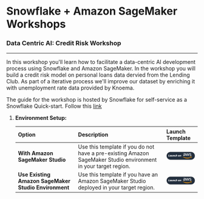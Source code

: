 # Snowflake + Amazon SageMaker Workshops

### Data Centric AI: Credit Risk Workshop
----

In this workshop you'll learn how to facilitate a data-centric AI development process using Snowflake and Amazon SageMaker. In the workshop you will build a credit risk model on personal loans data dervied from the Lending Club. As part of a iterative process we'll improve our dataset by enriching it with unemployment rate data provided by Knoema.

The guide for the workshop is hosted by Snowflake for self-service as a Snowflake Quick-start. Follow this [link](https://quickstarts.snowflake.com/guide/vhol_snowflake_data_wrangler/index.html?index=..%2F..index#0)

1. **Environment Setup:**

    | Option | Description | Launch Template |
    |--------|-------------|-----------------|
    | **With Amazon SageMaker Studio** | Use this template if you do not have a pre-existing Amazon SageMaker Studio environment in your target region. | <a href="https://console.aws.amazon.com/cloudformation/home?region=region#/stacks/new?stackName=snowflake-sagemaker-credit-risk-workshop&templateURL=https://snowflake-corp-se-workshop.s3.us-west-1.amazonaws.com/VHOL_Snowflake_Data_Wrangler/V2/cft/workshop-setup-w-studio.yml">![With Amazon SageMaker Studio](/images/deploy-to-aws.png)</a> |
    | **Use Existing Amazon SageMaker Studio Environment** | Use this template if you have an Amazon SageMaker Studio deployed in your target region. | <a href="https://console.aws.amazon.com/cloudformation/home?region=region#/stacks/new?stackName=snowflake-sagemaker-credit-risk-workshop&templateURL=https://snowflake-corp-se-workshop.s3.us-west-1.amazonaws.com/VHOL_Snowflake_Data_Wrangler/V2/cft/workshop-setup-no-studio.yml">![Existing SageMaker Studio Environment](/images/deploy-to-aws.png)</a> |
